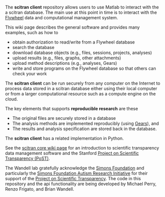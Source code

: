 The **scitran client** repository allows users to use Matlab to interact with the a scitran database. The main use at this point in time is to interact with the [Flywheel](https://flywheel.io) data and computational management system.

This wiki page describes the general software and provides many examples, such as how to

* obtain authorization to read/write from a Flywheel database
* search the database
* download database objects (e.g., files, sessions, projects, analyses)
* upload results (e.g., files, graphs, other attachments)
* upload method descriptions (e.g., analyses, Gears)
* write and store programs on the Flywheel database so that others can check your work 

The **scitran client** can be run securely from any computer on the Internet to process data stored in a scitran database either using their local computer or from a larger computational resource such as a compute engine on the cloud.

The key elements that supports **reproducible research** are these
  * The original files are securely stored in a database
  * The analysis methods are implemented reproducibly (using [Gears](https://github.com/scitran/client/wiki/Gears)), and 
  * The results and analysis specification are stored back in the database. 

The **scitran client** has a related implementation in Python.

See the [scitran core wiki page](https://github.com/scitran/core/wiki) for an introduction to scientific transparency data management software and the Stanford [Project on Scientific Transparency (PoST)](http://post.stanford.edu). 

The Wandell lab gratefully acknowledge the [Simons Foundation](https://www.simonsfoundation.org/) and particularly the [Simons Foundation Autism Research Initiative](https://sfari.org/) for their support of the [Project on Scientific Transparency](http://post.stanford.edu).  The code in this repository and the api functionality are being developed by Michael Perry, Renzo Frigato, and Brian Wandell.
